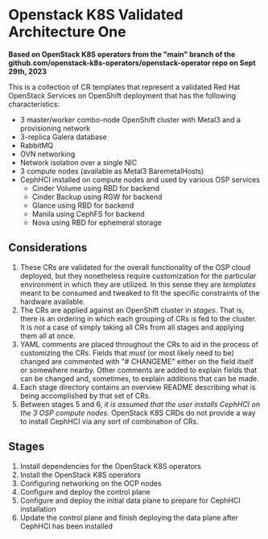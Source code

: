 # Openstack K8S Validated Architecture One

**Based on OpenStack K8S operators from the "main" branch of the github.com/openstack-k8s-operators/openstack-operator repo on Sept 29th, 2023**

This is a collection of CR templates that represent a validated Red Hat OpenStack Services on OpenShift deployment that has the following characteristics:

- 3 master/worker combo-node OpenShift cluster with Metal3 and a provisioning network
- 3-replica Galera database
- RabbitMQ
- OVN networking
- Network isolation over a single NIC
- 3 compute nodes (available as Metal3 BaremetalHosts)
- CephHCI installed on compute nodes and used by various OSP services
    - Cinder Volume using RBD for backend
    - Cinder Backup using RGW for backend
    - Glance using RBD for backend
    - Manila using CephFS for backend
    - Nova using RBD for ephemeral storage

## Considerations

1. These CRs are validated for the overall functionality of the OSP cloud deployed, but they nonetheless require customization for the particular environment in which they are utilized.  In this sense they are _templates_ meant to be consumed and tweaked to fit the specific constraints of the hardware available.  
2. The CRs are applied against an OpenShift cluster in _stages_.  That is, there is an ordering in which each grouping of CRs is fed to the cluster.  It is _not_ a case of simply taking all CRs from all stages and applying them all at once.
3. YAML comments are placed throughout the CRs to aid in the process of customizing the CRs.  Fields that _must_ (or most likely need to be) changed are commented with "# CHANGEME" either on the field itself or somewhere nearby.  Other comments are added to explain fields that can be changed and, sometimes, to explain additions that can be made.
4. Each stage directory contains an overview README describing what is being accomplished by that set of CRs.
5. Between stages 5 and 6, _it is assumed that the user installs CephHCI on the 3 OSP compute nodes._  OpenStack K8S CRDs do not provide a way to install CephHCI via any sort of combination of CRs.

## Stages

1. Install dependencies for the OpenStack K8S operators
2. Install the OpenStack K8S operators
3. Configuring networking on the OCP nodes
4. Configure and deploy the control plane
5. Configure and deploy the initial data plane to prepare for CephHCI installation
6. Update the control plane and finish deploying the data plane after CephHCI has been installed
